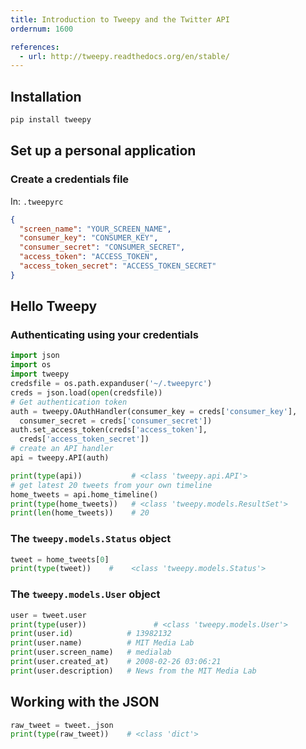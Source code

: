```yaml
---
title: Introduction to Tweepy and the Twitter API
ordernum: 1600

references:
  - url: http://tweepy.readthedocs.org/en/stable/
---
```


## Installation

~~~sh
pip install tweepy
~~~


## Set up a personal application




### Create a credentials file

In: `.tweepyrc`

~~~json
{
  "screen_name": "YOUR_SCREEN_NAME",
  "consumer_key": "CONSUMER_KEY",
  "consumer_secret": "CONSUMER_SECRET",
  "access_token": "ACCESS_TOKEN",
  "access_token_secret": "ACCESS_TOKEN_SECRET"
}
~~~


## Hello Tweepy


### Authenticating using your credentials

~~~py
import json
import os
import tweepy
credsfile = os.path.expanduser('~/.tweepyrc')
creds = json.load(open(credsfile))
# Get authentication token
auth = tweepy.OAuthHandler(consumer_key = creds['consumer_key'], 
  consumer_secret = creds['consumer_secret'])
auth.set_access_token(creds['access_token'], 
  creds['access_token_secret'])
# create an API handler
api = tweepy.API(auth) 

print(type(api))           # <class 'tweepy.api.API'>
# get latest 20 tweets from your own timeline
home_tweets = api.home_timeline()
print(type(home_tweets))   # <class 'tweepy.models.ResultSet'>
print(len(home_tweets))    # 20 
~~~



### The `tweepy.models.Status` object

~~~py
tweet = home_tweets[0]
print(type(tweet))    #    <class 'tweepy.models.Status'>
~~~

### The `tweepy.models.User` object

~~~py
user = tweet.user
print(type(user))               # <class 'tweepy.models.User'>
print(user.id)            # 13982132
print(user.name)          # MIT Media Lab
print(user.screen_name)   # medialab
print(user.created_at)    # 2008-02-26 03:06:21
print(user.description)   # News from the MIT Media Lab
~~~

## Working with the JSON

~~~py
raw_tweet = tweet._json
print(type(raw_tweet))    # <class 'dict'>
~~~
